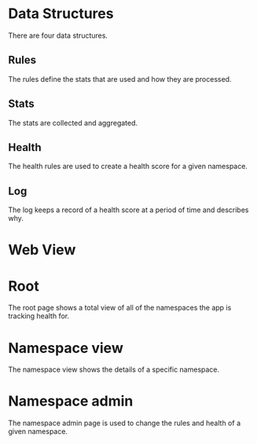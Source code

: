 
# Data Structures

There are four data structures.

## Rules

The rules define the stats that are used and how they are processed.

## Stats

The stats are collected and aggregated.

## Health

The health rules are used to create a health score for a given namespace.

## Log

The log keeps a record of a health score at a period of time and describes why.

# Web View

# Root

The root page shows a total view of all of the namespaces the app is tracking health for.

# Namespace view

The namespace view shows the details of a specific namespace.

# Namespace admin

The namespace admin page is used to change the rules and health of a given namespace.

